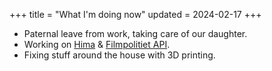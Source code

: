 +++
title = "What I'm doing now"
updated = 2024-02-17
+++

- Paternal leave from work, taking care of our daughter.
- Working on [Hima][hima] & [Filmpolitiet API][fp_api].
- Fixing stuff around the house with 3D printing.

[hima]: https://sr.ht/~timharek/hima/
[fp_api]: https://sr.ht/~timharek/filmpolitiet-api/
